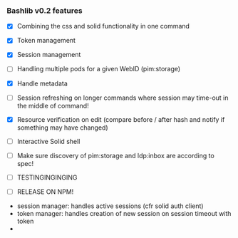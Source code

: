 ### Bashlib v0.2 features

- [X] Combining the css and solid functionality in one command
- [X] Token management
- [X] Session management
- [ ] Handling multiple pods for a given WebID (pim:storage)
- [X] Handle metadata
- [ ] Session refreshing on longer commands where session may time-out in the middle of command!
- [X] Resource verification on edit (compare before / after hash and notify if something may have changed)
- [ ] Interactive Solid shell
- [ ] Make sure discovery of pim:storage and ldp:inbox are according to spec!
- [ ] TESTINGINGINGING
- [ ] RELEASE ON NPM!



- session manager: handles active sessions (cfr solid auth client)
- token manager: handles creation of new session on session timeout with token
- 